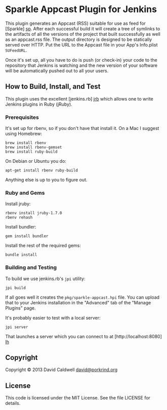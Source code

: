Sparkle Appcast Plugin for Jenkins
==================================

This plugin generates an Appcast (RSS) suitable for use as feed for
[Sparkle] [sp]. After each successful build it will create a tree of
symlinks to the artifacts of all the versions of the project that built
successfully as well as an appcast.rss file. The output directory is
designed to be statically served over HTTP. Put the URL to the Appcast file
in your App's Info.plist `SUFeedURL`.

Once it's set up, all you have to do is push (or check-in) your code to the
repository that Jenkins is watching and the new version of your software
will be automatically pushed out to all your users.

[sp]: http://sparkle.andymatuschak.org/

How to Build, Install, and Test
-------------------------------

This plugin uses the excellent [jenkins.rb] [jrb] which allows one to write
Jenkins plugins in Ruby (jRuby).

[jrb]: https://github.com/jenkinsci/jenkins.rb

### Prerequisites

It's set up for rbenv, so if you don't have that install it. On a Mac I
suggest using Homebrew:

    brew install rbenv
    brew install rbenv-gemset
    brew install ruby-build

On Debian or Ubuntu you do:

    apt-get install rbenv ruby-build

Anything else is up to you to figure out.

### Ruby and Gems

Install jruby:

    rbenv install jruby-1.7.0
    rbenv rehash

Install bundler:

    gem install bundler

Install the rest of the required gems:

    bundle install

### Building and Testing

To build we use jenkins.rb's `jpi` utility:

    jpi build

If all goes well it creates the `pkg/sparkle-appcast.hpi` file. You can
upload that to your Jenkins installation in the "Advanced" tab of the
"Manage Plugins" page.

It's probably easier to test with a local server:

    jpi server

That launches a server which you can connect to at [http://localhost:8080] [lh]

[lh]: http://localhost:8080

Copyright
---------

Copyright © 2013 David Caldwell <david@porkrind.org>

License
-------

This code is licensed under the MIT License. See the file LICENSE for details.
